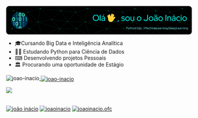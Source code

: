 <img align="center" alt="Github" src="https://github.com/Joao-Inacio/Joao-Inacio/blob/main/github-new-capa.png?raw=true" />
<div>
  <ul>
    <li>🎓Cursando Big Data e Inteligência Analítica</li>
    <li>👨‍💻 Estudando Python para Ciência de Dados</li>
    <li>⌨ Desenvolvendo projetos Pessoais </li>
    <li> 🏛 Procurando uma  oportunidade de Estágio</li> 
  </ul>
 </div>
<div>
  <a href="https://github.com/Joao-Inacio">
    <p><img align="left" src="https://github-readme-stats.vercel.app/api/top-langs?username=Joao-Inacio&show_icons=true&theme=transparent&locale=en&layout=compact" alt="joao-inacio" /></p>
    <p>&nbsp;<img align="center" src="https://github-readme-stats.vercel.app/api?username=Joao-Inacio&show_icons=true&theme=transparent&locale=en" alt="joao-inacio" /></p>
    <img width="800em" src="http://github-profile-summary-cards.vercel.app/api/cards/profile-details?username=Joao-Inacio&theme=github_dark"/>
  </a> 
</div>
  
  ##
  
  <div>
 <p align="left">
<a href="https://linkedin.com/in/joão-inácio" target="blank"><img align="center" src="https://raw.githubusercontent.com/rahuldkjain/github-profile-readme-generator/master/src/images/icons/Social/linked-in-alt.svg" alt="joão inácio" height="30" width="40" /></a>
<a href="https://kaggle.com/joaoinacio" target="blank"><img align="center" src="https://raw.githubusercontent.com/rahuldkjain/github-profile-readme-generator/master/src/images/icons/Social/kaggle.svg" alt="joaoinacio" height="30" width="40" /></a>
<a href="https://instagram.com/joaoinacio.ofc" target="blank"><img align="center" src="https://raw.githubusercontent.com/rahuldkjain/github-profile-readme-generator/master/src/images/icons/Social/instagram.svg" alt="joaoinacio.ofc" height="30" width="40" /></a>
</p>
  </div>
<!-- Link do gif https://medium.com/swlh/what-is-dx-developer-experience-401a0e44a9d9    -->
